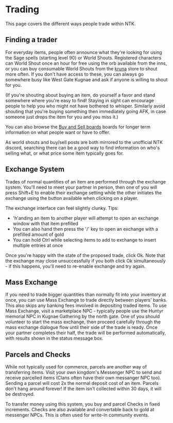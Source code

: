 # Trading

This page covers the different ways people trade within NTK.

## Finding a trader

For everyday items, people often announce what they're looking for using the Sage spells (starting level 90) or World Shouts. Registered characters can World Shout once an hour for free using the orb available from the inns, or you can buy consumable World Shouts from the [kruna](economy/kruna.md) store to shout more often. If you don't have access to these, you can always go somewhere busy like West Gate Kugnae and ask if anyone is willing to shout for you.

(If you're shouting about buying an item, do yourself a favor and stand somewhere where you're easy to find! Staying in sight can encourage people to help you who might not have bothered to whisper. Similarly avoid shouting that you're buying something then immediately going AFK, in case someone just drops the item for you and you miss it.)

You can also browse the [Buy and Sell boards](community/boards.md) boards for longer term information on what people want or have to offer.

As world shouts and buy/sell posts are both mirrored to the unofficial NTK discord, searching there can be a good way to find information on who's selling what, or what price some item typically goes for.

## Exchange System

Trades of normal quantities of an item are performed through the exchange system. You'll need to meet your partner in person, then one of you will press Shift+E to enable their exchange setting while the other initiates the exchange using the button available when clicking on a player.

The exchange interface can feel slightly clunky. Tips:

* 'h'anding an item to another player will attempt to open an exchange window with that item prefilled
* You can also hand then press the '/' key to open an exchange with a prefilled amount of gold
* You can hold Ctrl while selecting items to add to exchange to insert multiple entries at once

Once you're happy with the state of the proposed trade, click Ok. Note that the exchange may close unsuccessfully if you both click Ok simultaneously - if this happens, you'll need to re-enable exchange and try again.

## Mass Exchange

If you need to trade bigger quantities than normally fit into your inventory at once, you can use Mass Exchange to trade directly between players' banks. This also skips any banking fees involved in depositing traded items. To use Mass Exchange, visit a marketplace NPC - typically people use the Huntyr memorial NPC in Kugnae Gathering by the north gate. One of you should volunteer to start the mass exchange, then proceed carefully through the mass exchange dialogue flow until their side of the trade is ready. Once your partner completes their half, the trade will be performed automatically, with results shown in the status message box.

## Parcels and Checks

While not typically used for commerce, parcels are another way of transferring items. Visit your own kingdom's Messenger NPC to send and receive parcelled items (Clans often have their own messanger NPC too). Sending a parcel will cost 2x the normal deposit cost of an item. Parcels don't hang around forever! If the item isn't collected within 30 days, it will be destroyed.

To transfer money using this system, you buy and parcel Checks in fixed increments. Checks are also available and convertable back to gold at messenger NPCs. This is often used for write-in community events.
